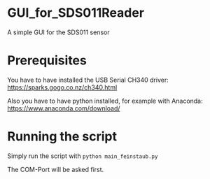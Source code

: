 # GUI_for_SDS011Reader
A simple GUI for the SDS011 sensor

# Prerequisites
You have to have installed the USB Serial CH340 driver: https://sparks.gogo.co.nz/ch340.html

Also you have to have python installed, for example with Anaconda: https://www.anaconda.com/download/

# Running the script
Simply run the script with
`python main_feinstaub.py`

The COM-Port will be asked first.

